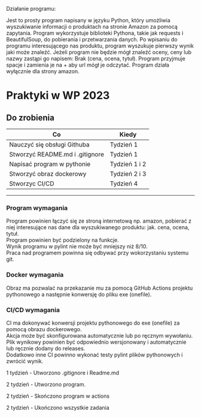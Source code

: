 Działanie programu: 

Jest to prosty program napisany w języku Python, który umożliwia wyszukiwanie informacji o produktach na stronie Amazon za pomocą zapytania. Program wykorzystuje biblioteki Pythona, takie jak requests i BeautifulSoup, do pobierania i przetwarzania danych. Po wpisaniu do programu interesującego nas produktu, program wyszukuje pierwszy wynik jaki może znaleźć. Jeżeli program nie będzie mógł znaleźć oceny, ceny lub nazwy zastąpi go napisem:
Brak (cena, ocena, tytuł). Program przyjmuje spacje i zamienia je na + aby url mógł je odczytać. Program działa wyłącznie dla strony amazon.

# Praktyki w WP 2023

## Do zrobienia
| Co | Kiedy
|--- | --- 
Nauczyć się obsługi Githuba | Tydzień 1
Stworzyć README.md i .gitignore | Tydzień 1
Napisać program w pythonie | Tydzień 1 i 2
Stworzyć obraz dockerowy | Tydzień 2 i 3
Stworzyc CI/CD | Tydzień 4

---

### Program wymagania
Program powinien łączyć się ze stroną internetową np. amazon, pobierać z niej interesujące nas dane dla wyszukiwanego produktu: jak. cena, ocena, tytuł.\
Program powinien być podzielony na funkcje. \
Wynik programu w pylint nie może być mniejszy niż 8/10.\
Praca nad programem powinna się odbywać przy wokorzystaniu systemu git.

### Docker wymagania
Obraz ma pozwalać na przekazanie mu za pomocą GitHub Actions projektu pythonowego a następnie konwersję do pliku exe (onefile).

### CI/CD wymagania
CI ma dokonywać konwersji projektu pythonowego do exe (onefile) za pomocą obrazu dockerowego.\
Akcja może być skonfigurowana automatycznie lub po ręcznym wywołaniu.\
Plik wynikowy powinien być odpowiednio wersjonowany i automatycznie lub ręcznie dodany do releases.\
Dodatkowo inne CI powinno wykonać testy pylint plików pythonowych i zwrócić wynik.

1 tydzień - Utworzono .gitignore i Readme.md

2 tydzień - Utworzono program.

2 tydzień - Skończono program w actions

2 tydzień - Ukończono wszystkie zadania
